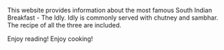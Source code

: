 This website provides information about the most famous South Indian Breakfast - The Idly.
Idly is commonly served with chutney and sambhar. The recipe of all the three are included.

Enjoy reading!
Enjoy cooking!